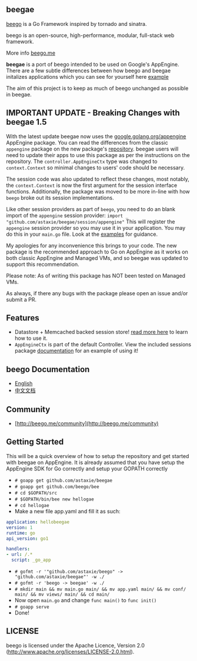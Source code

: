 ## beegae

[beego](http://github.com/astaxie/beego) is a Go Framework inspired by tornado and sinatra.

beego is an open-source, high-performance, modular, full-stack web framework.

More info [beego.me](http://beego.me)

**beegae** is a port of beego intended to be used on Google's AppEngine. There are a few subtle differences between how beego and beegae initalizes applications which you can see for yourself here [example](https://github.com/astaxie/beegae/tree/master/example)

The aim of this project is to keep as much of beego unchanged as possible in beegae.

## IMPORTANT UPDATE - Breaking Changes with beegae 1.5

With the latest update beegae now uses the [google.golang.org/appengine](https://godoc.org/google.golang.org/appengine) AppEngine package. You can read the differences from the classic `appengine` package on the new package's [repository](https://github.com/golang/appengine).
beegae users will need to update their apps to use this package as per the instructions on the repository. The `controller.AppEngineCtx` type was changed to `context.Context` so minimal changes to users' code should be necessary.

The session code was also updated to reflect these changes, most notably, the `context.Context` is now the first argument for the session interface functions. Additionally, the package was moved to be more in-line with how `beego` broke out its session implementations.

Like other session providers as part of `beego`, you need to do an blank import of the `appengine` session provider: `import _ "github.com/astaxie/beegae/session/appengine"`
This will register the `appengine` session provider so you may use it in your application. You may do this in your `main.go` file. Look at the [examples](https://github.com/astaxie/beegae/tree/master/example) for guidance.

My apologies for any inconvenience this brings to your code. The new package is the recommended approach to Go on AppEngine as it works on both classic AppEngine and Managed VMs, and so beegae was updated to support this recommendation.

Please note: As of writing this package has NOT been tested on Managed VMs.

As always, if there any bugs with the package please open an issue and/or submit a PR.

## Features

* Datastore + Memcached backed session store! [read more here](https://github.com/astaxie/beegae/tree/master/session#beegae-session) to learn how to use it.
* `AppEngineCtx` is part of the default Controller. View the included sessions package [documentation](https://github.com/astaxie/beegae/tree/master/session#beegae-session) for an example of using it!

## beego Documentation

* [English](http://beego.me/docs/intro/)
* [中文文档](http://beego.me/docs/intro/)

## Community

* [http://beego.me/community](http://beego.me/community)

## Getting Started

This will be a quick overview of how to setup the repository and get started with beegae on AppEngine. It is already assumed that you have setup the AppEngine SDK for Go correctly and setup your GOPATH correctly

* `# goapp get github.com/astaxie/beegae`
* `# goapp get github.com/beego/bee`
* `# cd $GOPATH/src`
* `# $GOPATH/bin/bee new hellogae`
* `# cd hellogae`
* Make a new file app.yaml and fill it as such:

```yaml
application: hellobeegae
version: 1
runtime: go
api_version: go1

handlers:
- url: /.*
  script: _go_app
```
* `# gofmt -r '"github.com/astaxie/beego" -> "github.com/astaxie/beegae"' -w ./`
* `# gofmt -r 'beego -> beegae' -w ./`
* `# mkdir main && mv main.go main/ && mv app.yaml main/ && mv conf/ main/ && mv views/ main/ && cd main/`
* Now open `main.go` and change `func main()` to `func init()`
* `# goapp serve`
* Done!

## LICENSE

beego is licensed under the Apache Licence, Version 2.0
(http://www.apache.org/licenses/LICENSE-2.0.html).
